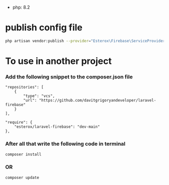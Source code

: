 - php: 8.2
# publish config file
```bash
php artisan vendor:publish --provider="Esterox\Firebase\ServiceProvider\FirebaseServiceProvider" --tag=config
```


# To use in another project
### Add the following snippet to the composer.json file
```
"repositories": [
    {
        "type": "vcs",
        "url": "https://github.com/davitgrigoryandeveloper/laravel-firebase"
    }
],

"require": {
    "esterox/laravel-firebase": "dev-main"
},
```

### After all that write the following code in terminal
```bash
composer install
```
### OR
```bash
composer update
```
    